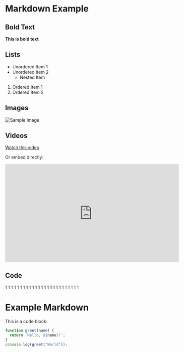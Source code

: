 # Markdown Example

## Bold Text

**This is bold text**

## Lists

- Unordered Item 1
- Unordered Item 2
  - Nested Item

1. Ordered Item 1
2. Ordered Item 2

## Images

![Sample Image](https://encrypted-tbn0.gstatic.com/images?q=tbn:ANd9GcSBlMg_ZQ0ztF9oog-5xLF2dHEBieYveH8T9g&s)

## Videos

[Watch this video](https://www.youtube.com/watch?v=dQw4w9WgXcQ)

Or embed directly:

<iframe width="560" height="315" src="https://www.youtube.com/embed/dQw4w9WgXcQ" frameborder="0" allowfullscreen></iframe>

## Code

1 1 1 1 1 1 1 1 1 1 1 1 1 1 1 1 1 1 1 1 1 1 1 1 1

# Example Markdown

This is a code block:

```javascript
function greet(name) {
  return `Hello, ${name}!`;
}
console.log(greet("World"));
```
